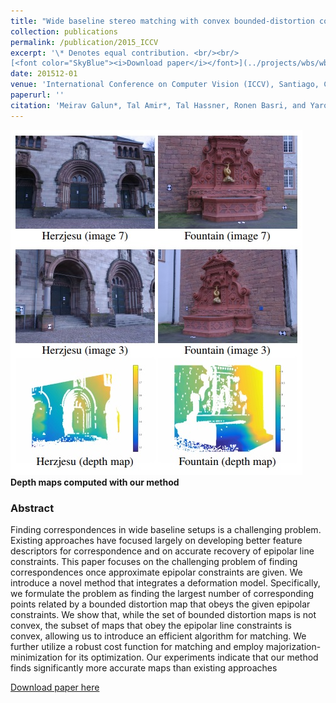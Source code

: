 ```yaml
---
title: "Wide baseline stereo matching with convex bounded-distortion constraints"
collection: publications
permalink: /publication/2015_ICCV
excerpt: '\* Denotes equal contribution. <br/><br/>
[<font color="SkyBlue"><i>Download paper</i></font>](../projects/wbs/wbs-iccv2015.pdf)'
date: 201512-01
venue: 'International Conference on Computer Vision (ICCV), Santiago, Chile'
paperurl: ''
citation: 'Meirav Galun*, Tal Amir*, Tal Hassner, Ronen Basri, and Yaron Lipman. <i>Wide baseline stereo matching with convex bounded-distortion constraints.</i> International Conference on Computer Vision (ICCV), Santiago, Chile, 2015.'
---
```


<img src='../projects/wbs/teaser.jpg'><br/>
<b>Depth maps computed with our method</b>

### Abstract
Finding correspondences in wide baseline setups is a challenging problem. Existing approaches have focused largely on developing better feature descriptors for correspondence and on accurate recovery of epipolar line constraints. This paper focuses on the challenging problem of finding correspondences once approximate epipolar constraints are given. We introduce a novel method that integrates a deformation model. Specifically, we formulate the problem as finding the largest number of corresponding points related by a bounded distortion map that obeys the given epipolar constraints. We show that, while the set of bounded distortion maps is not convex, the subset of maps that obey the epipolar line constraints is convex, allowing us to introduce an efficient algorithm for matching. We further utilize a robust cost function for matching and employ majorization-minimization for its optimization. Our experiments indicate that our method finds significantly more accurate maps than existing approaches


[Download paper here](../projects/wbs/wbs-iccv2015.pdf)
